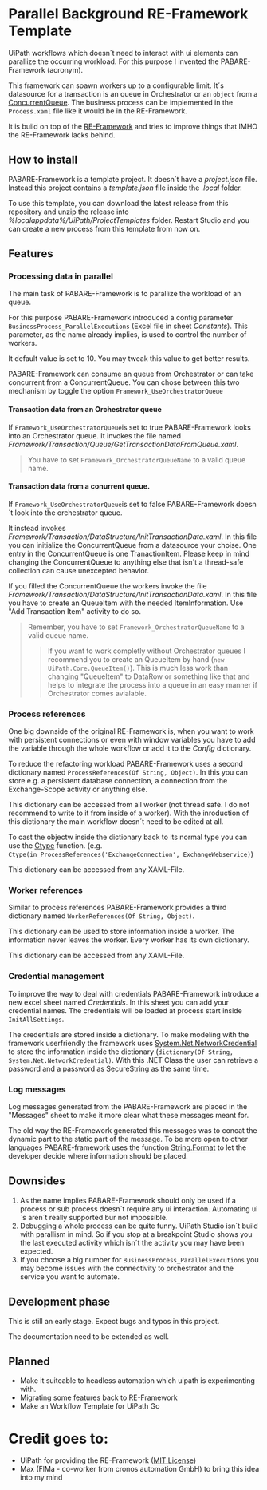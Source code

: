 # Parallel Background RE-Framework Template
UiPath workflows which doesn´t need to interact with ui elements can parallize the occurring workload.
For this purpose I invented the PABARE-Framework (acronym).

This framework can spawn workers up to a configurable limit. It´s datasource for a transaction is an queue in Orchestrator or an `object` from a [ConcurrentQueue<T>](https://docs.microsoft.com/de-de/dotnet/api/system.collections.concurrent.concurrentqueue-1?view=netframework-4.8). The business process can be implemented in the `Process.xaml` file like it would be in the RE-Framework.

It is build on top of the [RE-Framework](https://github.com/UiPath/ReFrameWork) and tries to improve things that IMHO the RE-Framework lacks behind.

## How to install
PABARE-Framework is a template project. It doesn´t have a *project.json* file.
Instead this project contains a *template.json* file inside the *.local* folder.

To use this template, you can download the latest release from this repository and unzip the release into *%localappdata%/UiPath/ProjectTemplates* folder.
Restart Studio and you can create a new process from this template from now on.

## Features
### Processing data in parallel
The main task of PABARE-Framework is to parallize the workload of an queue.

For this purpose PABARE-Framework introduced a config parameter `BusinessProcess_ParallelExecutions` (Excel file in sheet *Constants*). This parameter, as the name already implies, is used to control the number of workers.

It default value is set to 10. You may tweak this value to get better results.

PABARE-Framework can consume an queue from Orchestrator or can take concurrent from a ConcurrentQueue.
You can chose between this two mechanism by toggle the option `Framework_UseOrchestratorQueue`

#### Transaction data from an Orchestrator queue
If `Framework_UseOrchestratorQueue`is set to true PABARE-Framework looks into an Orchestrator queue.
It invokes the file named *Framework/Transaction/Queue/GetTransactionDataFromQueue.xaml*.  

> You have to set `Framework_OrchestratorQueueName` to a valid queue name.

#### Transaction data from a conurrent queue.
If `Framework_UseOrchestratorQueue`is set to false PABARE-Framework doesn´t look into the orchestrator queue.

It instead invokes *Framework/Transaction/DataStructure/InitTransactionData.xaml*. In this file you can initialize the ConcurrentQueue from a datasource your choise. One entry in the ConcurrentQueue is one TranactionItem. Please keep in mind changing the ConcurrentQueue to anything else that isn´t a thread-safe collection can cause unexcepted behavior.

If you filled the ConcurrentQueue the workers invoke the file *Framework/Transaction/DataStructure/InitTransactionData.xaml*.
In this file you have to create an QueueItem with the needed ItemInformation. Use "Add Transaction Item" activity to do so.

> Remember, you have to set `Framework_OrchestratorQueueName` to a valid queue name.
>> If you want to work completly without Orchestrator queues I recommend you to create an QueueItem by hand (`new UiPath.Core.QueueItem()`). This is much less work than changing "QueueItem" to DataRow or something like that and helps to integrate the process into a queue in an easy manner if Orchestrator comes avialable.

### Process references
One big downside of the original RE-Framework is, when you want to work with persistent connections or even with window variables you have to add the variable through the whole workflow or add it to the *Config* dictionary.

To reduce the refactoring workload PABARE-Framework uses a second dictionary named `ProcessReferences(Of String, Object)`.
In this you can store e.g. a persistent database connection, a connection from the Exchange-Scope activity or anything else.

This dictionary can be accessed from all worker (not thread safe. I do not recommend to write to it from inside of a worker).
With the inroduction of this dictionary the main workflow doesn´t need to be edited at all.

To cast the objectw inside the dictionary back to its normal type you can use the [Ctype](https://docs.microsoft.com/de-de/dotnet/visual-basic/language-reference/functions/ctype-function) function. (e.g. `Ctype(in_ProcessReferences('ExchangeConnection', ExchangeWebservice)`)

This dictionary can be accessed from any XAML-File.

### Worker references
Similar to process references PABARE-Framework provides a third dictionary named `WorkerReferences(Of String, Object)`.

This dictionary can be used to store information inside a worker. The information never leaves the worker. Every worker has its own dictionary.

This dictionary can be accessed from any XAML-File.

### Credential management
To improve the way to deal with credentials PABARE-Framework introduce a new excel sheet named *Credentials*. In this sheet you can add your credential names. The credentials will be loaded at process start inside `InitAllSettings`.

The credentials are stored inside a dictionary. To make modeling with the framework userfriendly the framework uses [System.Net.NetworkCredential](https://docs.microsoft.com/en-us/dotnet/api/system.net.networkcredential?view=netframework-4.8) to store the information inside the dictionary (`dictionary(Of String, System.Net.NetworkCredential)`. With this .NET Class the user can retrieve a password and a password as SecureString as the same time.

### Log messages
Log messages generated from the PABARE-Framework are placed in the "Messages" sheet to make it more clear what these messages meant for.

The old way the RE-Framework generated this messages was to concat the dynamic part to the static part of the message.
To be more open to other languages PABARE-framework uses the function [String.Format](https://docs.microsoft.com/de-de/dotnet/api/system.string.format?view=netframework-4.8) to let the developer decide where information should be placed.

## Downsides
 1. As the name implies PABARE-Framework should only be used if a process or sub process doesn´t require any ui interaction.
Automating ui´s aren´t really supported bur not impossible.
 2. Debugging a whole process can be quite funny. UiPath Studio isn´t build with parallism in mind. So if you stop at a breakpoint Studio shows you the last executed activity which isn´t the activity you may have been expected.
 3. If you choose a big number for `BusinessProcess_ParallelExecutions` you may become issues with the connectivity to orchestrator and the service you want to automate.

## Development phase
This is still an early stage. Expect bugs and typos in this project.

The documentation need to be extended as well.

## Planned
- Make it suiteable to headless automation which uipath is experimenting with.
- Migrating some features back to RE-Framework
- Make an Workflow Template for UiPath Go

# Credit goes to:
- UiPath for providing the RE-Framework ([MIT License](https://github.com/UiPath/ReFrameWork/blob/master/LICENSE))
- Max (FlMa - co-worker from cronos automation GmbH) to bring this idea into my mind

